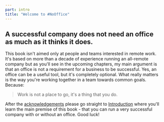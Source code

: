 ```yaml
---
part: intro
title: "Welcome to #NoOffice"
---
```


## A successful company does not need an office as much as it thinks it does.

This book isn't aimed only at people and teams interested in remote work. It's based on more than a decade of experience running an all-remote company but as you'll see in the upcoming chapters, my main argument is that an office is not a requirement for a business to be successful. Yes, an office can be a useful tool, but it's completely optional. What really matters is the way you're working together in a team towards common goals. Because:

> Work is not a place to go, it's a thing that you do.

After the [acknowledgements](/book/acknowledgements) please go straight to [Introduction](/book/introduction) where you'll learn the main premise of this book - that you can run a very successful company with or without an office. Good luck!